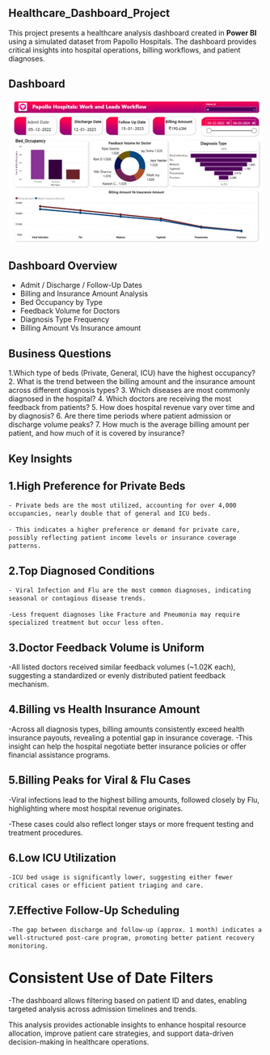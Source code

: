 ## Healthcare_Dashboard_Project
This project presents a healthcare analysis dashboard created in **Power BI** using a simulated dataset from Papollo Hospitals. The dashboard provides critical insights into hospital operations, billing workflows, and patient diagnoses.

## Dashboard
![Dashboard Screenshot](Healthcare_Dashboard.png)

## Dashboard Overview
- Admit / Discharge / Follow-Up Dates
- Billing and Insurance Amount Analysis
- Bed Occupancy by Type
- Feedback Volume for Doctors
- Diagnosis Type Frequency
- Billing Amount Vs Insurance amount


## Business Questions
 1.Which type of beds (Private, General, ICU) have the highest occupancy?
2. What is the trend between the billing amount and the insurance amount across different diagnosis types?
3. Which diseases are most commonly diagnosed in the hospital?
4. Which doctors are receiving the most feedback from patients?
5. How does hospital revenue vary over time and by diagnosis?
6. Are there time periods where patient admission or discharge volume peaks?
7. How much is the average billing amount per patient, and how much of it is covered by insurance?

## Key Insights
  ## 1.High Preference for Private Beds

    - Private beds are the most utilized, accounting for over 4,000 occupancies, nearly double that of general and ICU beds.

    - This indicates a higher preference or demand for private care, possibly reflecting patient income levels or insurance coverage patterns.

  ## 2.Top Diagnosed Conditions
    - Viral Infection and Flu are the most common diagnoses, indicating seasonal or contagious disease trends.

    -Less frequent diagnoses like Fracture and Pneumonia may require specialized treatment but occur less often.

 ## 3.Doctor Feedback Volume is Uniform
   -All listed doctors received similar feedback volumes (~1.02K each), suggesting a standardized or evenly distributed patient feedback mechanism.
   
 ## 4.Billing vs Health Insurance Amount
   -Across all diagnosis types, billing amounts consistently exceed health insurance payouts, revealing a potential gap in insurance coverage.
   -This insight can help the hospital negotiate better insurance policies or offer financial assistance programs.

 ## 5.Billing Peaks for Viral & Flu Cases

   -Viral infections lead to the highest billing amounts, followed closely by Flu, highlighting where most hospital revenue originates.

   -These cases could also reflect longer stays or more frequent testing and treatment procedures.

 ## 6.Low ICU Utilization
    -ICU bed usage is significantly lower, suggesting either fewer critical cases or efficient patient triaging and care.

 ## 7.Effective Follow-Up Scheduling

    -The gap between discharge and follow-up (approx. 1 month) indicates a well-structured post-care program, promoting better patient recovery monitoring.
 # Consistent Use of Date Filters

   -The dashboard allows filtering based on patient ID and dates, enabling targeted analysis across admission timelines and trends.

This analysis provides actionable insights to enhance hospital resource allocation, improve patient care strategies, and support data-driven decision-making in healthcare operations.
